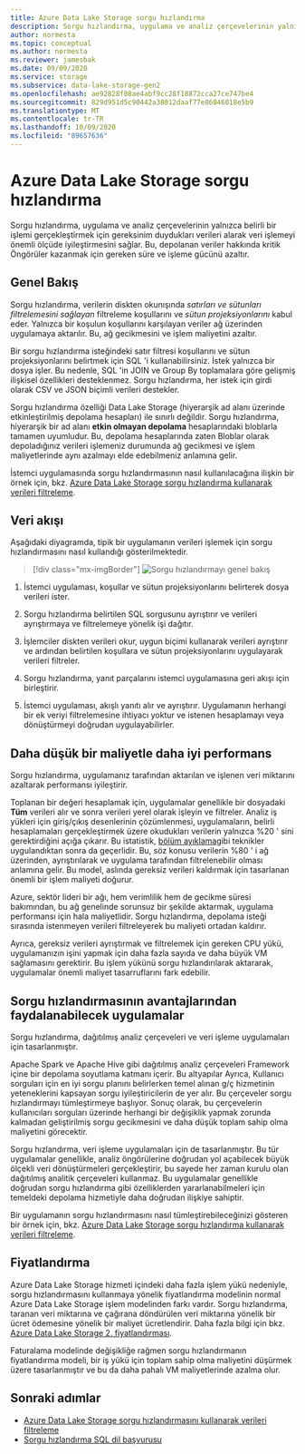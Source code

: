 ```yaml
---
title: Azure Data Lake Storage sorgu hızlandırma
description: Sorgu hızlandırma, uygulama ve analiz çerçevelerinin yalnızca bir işleme işlemi için gerekli olan verileri alarak veri işlemeyi önemli ölçüde iyileştirmesine olanak sağlar.
author: normesta
ms.topic: conceptual
ms.author: normesta
ms.reviewer: jamesbak
ms.date: 09/09/2020
ms.service: storage
ms.subservice: data-lake-storage-gen2
ms.openlocfilehash: ae92828f08ae4abf9cc28f18872cca27ce747be4
ms.sourcegitcommit: 829d951d5c90442a38012daaf77e86046018e5b9
ms.translationtype: MT
ms.contentlocale: tr-TR
ms.lasthandoff: 10/09/2020
ms.locfileid: "89657636"
---
```

# <a name="azure-data-lake-storage-query-acceleration"></a>Azure Data Lake Storage sorgu hızlandırma

Sorgu hızlandırma, uygulama ve analiz çerçevelerinin yalnızca belirli bir işlemi gerçekleştirmek için gereksinim duydukları verileri alarak veri işlemeyi önemli ölçüde iyileştirmesini sağlar. Bu, depolanan veriler hakkında kritik Öngörüler kazanmak için gereken süre ve işleme gücünü azaltır.

## <a name="overview"></a>Genel Bakış

Sorgu hızlandırma, verilerin diskten okunışında *satırları ve sütunları filtrelemesini sağlayan* filtreleme koşullarını ve *sütun projeksiyonlarını* kabul eder. Yalnızca bir koşulun koşullarını karşılayan veriler ağ üzerinden uygulamaya aktarılır. Bu, ağ gecikmesini ve işlem maliyetini azaltır.  

Bir sorgu hızlandırma isteğindeki satır filtresi koşullarını ve sütun projeksiyonlarını belirtmek için SQL 'i kullanabilirsiniz. İstek yalnızca bir dosya işler. Bu nedenle, SQL 'in JOIN ve Group By toplamalara göre gelişmiş ilişkisel özellikleri desteklenmez. Sorgu hızlandırma, her istek için girdi olarak CSV ve JSON biçimli verileri destekler.

Sorgu hızlandırma özelliği Data Lake Storage (hiyerarşik ad alanı üzerinde etkinleştirilmiş depolama hesapları) ile sınırlı değildir. Sorgu hızlandırma, hiyerarşik bir ad alanı **etkin olmayan depolama** hesaplarındaki bloblarla tamamen uyumludur. Bu, depolama hesaplarında zaten Bloblar olarak depoladığınız verileri işlemeniz durumunda ağ gecikmesi ve işlem maliyetlerinde aynı azalmayı elde edebilmeniz anlamına gelir.

İstemci uygulamasında sorgu hızlandırmasının nasıl kullanılacağına ilişkin bir örnek için, bkz. [Azure Data Lake Storage sorgu hızlandırma kullanarak verileri filtreleme](data-lake-storage-query-acceleration-how-to.md).

## <a name="data-flow"></a>Veri akışı

Aşağıdaki diyagramda, tipik bir uygulamanın verileri işlemek için sorgu hızlandırmasını nasıl kullandığı gösterilmektedir.

> [!div class="mx-imgBorder"]
> ![Sorgu hızlandırmayı genel bakış](./media/data-lake-storage-query-acceleration/query-acceleration.png)

1. İstemci uygulaması, koşullar ve sütun projeksiyonlarını belirterek dosya verileri ister.

2. Sorgu hızlandırma belirtilen SQL sorgusunu ayrıştırır ve verileri ayrıştırmaya ve filtrelemeye yönelik işi dağıtır.

3. İşlemciler diskten verileri okur, uygun biçimi kullanarak verileri ayrıştırır ve ardından belirtilen koşullara ve sütun projeksiyonlarını uygulayarak verileri filtreler.

4. Sorgu hızlandırma, yanıt parçalarını istemci uygulamasına geri akışı için birleştirir.

5. İstemci uygulaması, akışlı yanıtı alır ve ayrıştırır. Uygulamanın herhangi bir ek veriyi filtrelemesine ihtiyacı yoktur ve istenen hesaplamayı veya dönüştürmeyi doğrudan uygulayabilirler.

## <a name="better-performance-at-a-lower-cost"></a>Daha düşük bir maliyetle daha iyi performans

Sorgu hızlandırma, uygulamanız tarafından aktarılan ve işlenen veri miktarını azaltarak performansı iyileştirir.

Toplanan bir değeri hesaplamak için, uygulamalar genellikle bir dosyadaki **Tüm** verileri alır ve sonra verileri yerel olarak işleyin ve filtreler. Analiz iş yükleri için giriş/çıkış desenlerinin çözümlenmesi, uygulamaların, belirli hesaplamaları gerçekleştirmek üzere okudukları verilerin yalnızca %20 ' sini gerektirdiğini açığa çıkarır. Bu istatistik, [bölüm ayıklama](https://docs.microsoft.com/azure/hdinsight/hdinsight-hadoop-optimize-hive-query#hive-partitioning)gibi teknikler uygulandıktan sonra da geçerlidir. Bu, söz konusu verilerin %80 ' i ağ üzerinden, ayrıştırılarak ve uygulama tarafından filtrelenebilir olması anlamına gelir. Bu model, aslında gereksiz verileri kaldırmak için tasarlanan önemli bir işlem maliyeti doğurur.  

Azure, sektör lideri bir ağı, hem verimlilik hem de gecikme süresi bakımından, bu ağ genelinde sorunsuz bir şekilde aktarmak, uygulama performansı için hala maliyetlidir. Sorgu hızlandırma, depolama isteği sırasında istenmeyen verileri filtreleyerek bu maliyeti ortadan kaldırır.

Ayrıca, gereksiz verileri ayrıştırmak ve filtrelemek için gereken CPU yükü, uygulamanızın işini yapmak için daha fazla sayıda ve daha büyük VM sağlamasını gerektirir. Bu işlem yükünü sorgu hızlandırılarak aktararak, uygulamalar önemli maliyet tasarruflarını fark edebilir.

## <a name="applications-that-can-benefit-from-query-acceleration"></a>Sorgu hızlandırmasının avantajlarından faydalanabilecek uygulamalar

Sorgu hızlandırma, dağıtılmış analiz çerçeveleri ve veri işleme uygulamaları için tasarlanmıştır. 

Apache Spark ve Apache Hive gibi dağıtılmış analiz çerçeveleri Framework içine bir depolama soyutlama katmanı içerir. Bu altyapılar Ayrıca, Kullanıcı sorguları için en iyi sorgu planını belirlerken temel alınan g/ç hizmetinin yeteneklerini kapsayan sorgu iyileştiricilerin de yer alır. Bu çerçeveler sorgu hızlandırmayı tümleştirmeye başlıyor. Sonuç olarak, bu çerçevelerin kullanıcıları sorguları üzerinde herhangi bir değişiklik yapmak zorunda kalmadan geliştirilmiş sorgu gecikmesini ve daha düşük toplam sahip olma maliyetini görecektir. 

Sorgu hızlandırma, veri işleme uygulamaları için de tasarlanmıştır. Bu tür uygulamalar genellikle, analiz öngörülerine doğrudan yol açabilecek büyük ölçekli veri dönüştürmeleri gerçekleştirir, bu sayede her zaman kurulu olan dağıtılmış analitik çerçeveleri kullanmaz. Bu uygulamalar genellikle doğrudan sorgu hızlandırma gibi özelliklerden yararlanabilmeleri için temeldeki depolama hizmetiyle daha doğrudan ilişkiye sahiptir. 

Bir uygulamanın sorgu hızlandırmasını nasıl tümleştirebileceğinizi gösteren bir örnek için, bkz. [Azure Data Lake Storage sorgu hızlandırma kullanarak verileri filtreleme](data-lake-storage-query-acceleration-how-to.md).

## <a name="pricing"></a>Fiyatlandırma

Azure Data Lake Storage hizmeti içindeki daha fazla işlem yükü nedeniyle, sorgu hızlandırmasını kullanmaya yönelik fiyatlandırma modelinin normal Azure Data Lake Storage işlem modelinden farkı vardır. Sorgu hızlandırma, taranan veri miktarına ve çağırana döndürülen veri miktarına yönelik bir ücret ödemesine yönelik bir maliyet ücretlendirir. Daha fazla bilgi için bkz. [Azure Data Lake Storage 2. fiyatlandırması](https://azure.microsoft.com/pricing/details/storage/data-lake/).

Faturalama modelinde değişikliğe rağmen sorgu hızlandırmanın fiyatlandırma modeli, bir iş yükü için toplam sahip olma maliyetini düşürmek üzere tasarlanmıştır ve bu da daha pahalı VM maliyetlerinde azalma olur.

## <a name="next-steps"></a>Sonraki adımlar

- [Azure Data Lake Storage sorgu hızlandırmasını kullanarak verileri filtreleme](data-lake-storage-query-acceleration-how-to.md)
- [Sorgu hızlandırma SQL dil başvurusu](query-acceleration-sql-reference.md)



